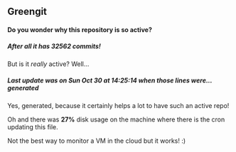 ## Greengit

#### Do you wonder why this repository is so active?

##### After all it has 32562 commits!

But is it *really* active? Well...

##### Last update was on Sun Oct 30 at 14:25:14 when those lines were... generated

Yes, generated, because it certainly helps a lot to have such an active repo!

Oh and there was **27%** disk usage on the machine
where there is the cron updating this file.

Not the best way to monitor a VM in the cloud but it works! :)
